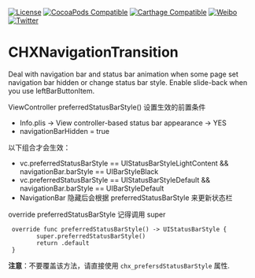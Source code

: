 [![License](https://img.shields.io/badge/license-MIT-lightgrey.svg)](https://github.com/cuzv/PhotoBrowser/blob/master/LICENSE)
[![CocoaPods Compatible](https://img.shields.io/badge/CocoaPods-v0.4.0-green.svg)](https://github.com/CocoaPods/CocoaPods)
[![Carthage Compatible](https://img.shields.io/badge/Carthage-compatible-4BC51D.svg?style=flat)](https://github.com/Carthage/Carthage)
[![Weibo](https://img.shields.io/badge/Weibo-cuzval-yellowgreen.svg)](http://weibo.com/cuzval/)
[![Twitter](https://img.shields.io/twitter/url/http/shields.io.svg?style=social)](http://twitter.com/mochxiao)

# CHXNavigationTransition

Deal with navigation bar and status bar animation when some page set navigation bar hidden or change status bar style. Enable slide-back when you use leftBarButtonItem.



ViewController preferredStatusBarStyle() 设置生效的前置条件

- Info.plis -> View controller-based status bar appearance -> YES
- navigationBarHidden = true

以下组合才会生效：
- vc.preferredStatusBarStyle == UIStatusBarStyleLightContent && navigationBar.barStyle == UIBarStyleBlack
- vc.preferredStatusBarStyle == UIStatusBarStyleDefault && navigationBar.barStyle == UIBarStyleDefault
- NavigationBar 隐藏后会根据 preferredStatusBarStyle 来更新状态栏

override preferredStatusBarStyle 记得调用 super

```
 override func preferredStatusBarStyle() -> UIStatusBarStyle {
        super.preferredStatusBarStyle()
        return .default
 }
```

**注意**：不要覆盖该方法，请直接使用 `chx_prefersdStatusBarStyle` 属性.

